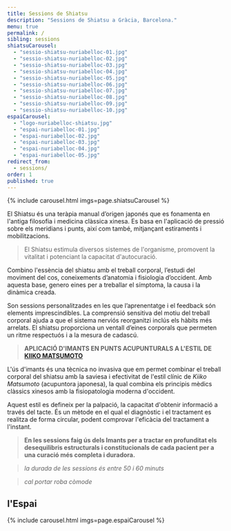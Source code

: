 ```yaml
---
title: Sessions de Shiatsu
description: "Sessions de Shiatsu a Gràcia, Barcelona."
menu: true
permalink: /
sibling: sessions
shiatsuCarousel: 
  - "sessio-shiatsu-nuriabelloc-01.jpg"
  - "sessio-shiatsu-nuriabelloc-02.jpg"
  - "sessio-shiatsu-nuriabelloc-03.jpg"
  - "sessio-shiatsu-nuriabelloc-04.jpg"
  - "sessio-shiatsu-nuriabelloc-05.jpg"
  - "sessio-shiatsu-nuriabelloc-06.jpg"
  - "sessio-shiatsu-nuriabelloc-07.jpg"
  - "sessio-shiatsu-nuriabelloc-08.jpg"
  - "sessio-shiatsu-nuriabelloc-09.jpg"
  - "sessio-shiatsu-nuriabelloc-10.jpg"
espaiCarousel: 
  - "logo-nuriabelloc-shiatsu.jpg"
  - "espai-nuriabelloc-01.jpg"
  - "espai-nuriabelloc-02.jpg"
  - "espai-nuriabelloc-03.jpg"
  - "espai-nuriabelloc-04.jpg"
  - "espai-nuriabelloc-05.jpg"
redirect_from: 
  - sessions/
order: 1
published: true
---
```



{% include carousel.html imgs=page.shiatsuCarousel %}

El Shiatsu és una teràpia manual d’origen japonés que es fonamenta en l'antiga filosofia i medicina clàssica xinesa. Es basa en l'aplicació de pressió sobre els meridians i punts, així com també, mitjançant estiraments i mobilitzacions.

> El Shiatsu estimula diversos sistemes de l'organisme, promovent la vitalitat i potenciant la capacitat d'autocuració.

Combino l'essència del shiatsu amb el treball corporal, l’estudi del moviment del cos, coneixements d’anatomia i fisiologia d’occident. Amb aquesta base, genero eines per a treballar el símptoma, la causa i la dinàmica creada.

Son sessions personalitzades en les que l’aprenentatge i el feedback són elements imprescindibles. La comprensió sensitiva del motiu del treball corporal ajuda a que el sistema nerviós reorganitzi inclús els hàbits més arrelats. El shiatsu proporciona un ventall d’eines corporals que permeten un ritme respectuós i a la mesura de cadascú.

> **APLICACIÓ D'IMANTS EN PUNTS ACUPUNTURALS A L'ESTIL DE [KIIKO MATSUMOTO](http://www.kiikomatsumoto.com/)**

L'ús d'imants és una tècnica no invasiva que em permet combinar el treball corporal del shiatsu amb la saviesa i efectivitat de l'estil clínic de _Kiiko Matsumoto_ (acupuntora japonesa), la qual combina els principis mèdics clàssics xinesos amb la fisiopatologia moderna d'occident.

Aquest estil es defineix per la palpació, la capacitat d'obtenir informació a través del tacte. És un mètode en el qual el diagnòstic i el tractament es realitza de forma circular, podent comprovar l'eficàcia del tractament a l'instant.

> **En les sessions faig ús dels Imants per a tractar en profunditat els desequilibris estructurals i constitucionals de cada pacient per a una curació més completa i duradora.**



> _la durada de les sessions és entre 50 i 60 minuts_

> _cal portar roba còmode_

## l'Espai

{% include carousel.html imgs=page.espaiCarousel %}

